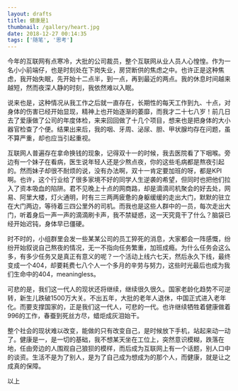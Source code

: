 ```yaml
---
layout: drafts
title: 健康是1
thumbnail: /gallery/heart.jpg
date: 2018-12-27 00:14:35
tags: ['随笔', '思考']
---
```


今年的互联网有点寒冷，大批的公司裁员，整个互联网从业人员人心惶惶。作为一名小小前端仔，也是时刻处在下岗失业，房贷断供的焦虑之中。也许正是这种焦虑，我开始失眠，先开始十二点半，到一点，再到最近的两点。我的休息时间越来越短，然而夜深人静的时刻，我依然难以入眠。
<!-- more -->
说来也是，这种情况从我工作之后就一直存在，长期性的每天工作到九、十点，对身体的伤害已经开始显现，精神上也开始逐渐的萎靡，而我才二十七八岁！前几日去了爱康做了公司的年度体检，来来回回做了十几个项目，想来也是把身体的大小器官检查了个便。结果出来后，我的咽、牙周、泌尿、胆、甲状腺均存在问题，虽不算严重，却也应当引起重视。

互联网人普遍存在拿命换钱的现象，记得双十一的时候，我去医院看了下咽喉。旁边有一个妹子在看病，医生说年轻人还是少熬点夜，你的这些毛病都是熬夜引起的。然而妹子却很不耐烦的说，没有办法啊，双十一肯定要加班的呀，都是KPI啊。也许，这个行业给了很多家境不好的同学人生逆袭的希望，但同时也把他们拉入了资本吸血的陷阱。君不见晚上十点的网商路，却是滴滴司机聚会的好去处，网易、阿里大楼，灯火通明，时有三三两两疲惫的身躯缓缓的走出大门，默默的驻立在大门两边，等待着三四公里外的司机。而我也是这些人群中的一员，每次走出大门，听着身后一声一声的滴滴刷卡声，我不禁疑惑，这一天究竟干了什么？脑袋已经开始迟钝，身体早已僵硬。

时不时的，小组群里会发一些某某公司的员工猝死的消息，大家都会一阵感慨，纷纷开始叙说自己熬夜的情况，无一不指向任务繁重，加班成瘾。为什么任务会这么多，有多少任务又是真正有意义的呢？一个活动上线六七天，然后永久下线，最终变成一个404，却要耗费七八个人一个多月的辛劳与努力，这些时光最后也成为我们生命中的404，meaningless。

可悲的是，我们这一代人的现状还将继续，继续很久很久。国家老龄化趋势不可逆转，新生儿跌破1500万大关。不出五年，大批的老年人退休，中国正式进入老年化。而要支撑国家的，正是我们这一代人，可悲的一代。也许继续牺牲着健康做着996的工作，春蚕到死丝方尽，蜡炬成灰泪始干。

整个社会的现状难以改变，能做的只有改变自己，是时候放下手机，站起来动一动了。健康是一，是一切的基础，我不想某天坐在工位上，突然意识模糊，跌落在地，任由旁边的人围观自己狼狈的模样，而后成为互联网上有一个话题，别人口中的谈资。生活不是为了别人，是为了自己成为想成为的那个人，而健康，就是让之成真的保障。

以上